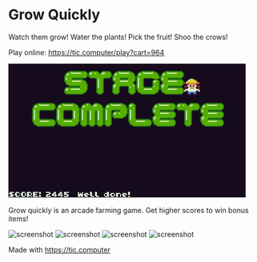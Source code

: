 # Grow Quickly
Watch them grow! Water the plants! Pick the fruit! Shoo the crows!

Play online: https://tic.computer/play?cart=964

![Animation](https://github.com/cxong/GrowQuickly/blob/master/anim.gif?raw=true)

Grow quickly is an arcade farming game. Get higher scores to win bonus items!

![screenshot](https://github.com/cxong/GrowQuickly/blob/master/s0.png?raw=true)
![screenshot](https://github.com/cxong/GrowQuickly/blob/master/s1.png?raw=true)
![screenshot](https://github.com/cxong/GrowQuickly/blob/master/s2.png?raw=true)
![screenshot](https://github.com/cxong/GrowQuickly/blob/master/s3.png?raw=true)

Made with https://tic.computer

